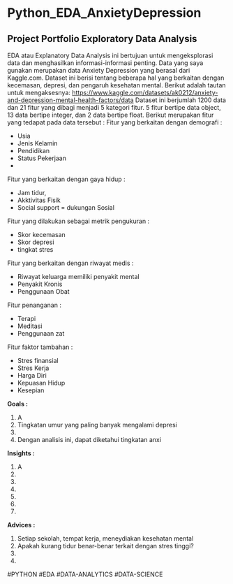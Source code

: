 # Python_EDA_AnxietyDepression

## Project Portfolio Exploratory Data Analysis

EDA atau Explanatory Data Analysis ini bertujuan untuk mengeksplorasi data dan menghasilkan informasi-informasi penting.  Data yang saya gunakan merupakan data Anxiety Depression yang berasal dari Kaggle.com. Dataset ini berisi tentang beberapa hal yang berkaitan dengan kecemasan, depresi, dan pengaruh kesehatan mental. Berikut adalah tautan untuk mengaksesnya: https://www.kaggle.com/datasets/ak0212/anxiety-and-depression-mental-health-factors/data 
Dataset ini berjumlah 1200 data dan 21 fitur yang dibagi menjadi 5 kategori fitur. 5 fitur bertipe data object, 13 data bertipe integer, dan 2 data bertipe float.
 Berikut merupakan fitur yang tedapat pada data tersebut :
Fitur yang berkaitan dengan demografi : 
- Usia
- Jenis Kelamin
- Pendidikan
- Status Pekerjaan
- 
Fitur yang berkaitan dengan gaya hidup :   
- Jam tidur,
- Akktivitas Fisik
- Social support  = dukungan Sosial

Fitur yang dilakukan sebagai metrik pengukuran :
- Skor kecemasan
- Skor depresi
- tingkat stres

Fitur yang berkaitan dengan riwayat medis :
- Riwayat keluarga memiliki penyakit mental
- Penyakit Kronis
- Penggunaan Obat

Fitur penanganan :
- Terapi
- Meditasi
- Penggunaan zat

Fitur faktor tambahan :
- Stres finansial
- Stres Kerja
- Harga Diri
- Kepuasan Hidup
- Kesepian

**Goals :**
1. A
2. Tingkatan umur yang paling banyak mengalami depresi
3.
4. Dengan analisis ini, dapat diketahui tingkatan anxi

**Insights :**
1. A
2.
3.
4.
5.
6.
7.

**Advices :**
1. Setiap sekolah, tempat kerja, meneydiakan kesehatan mental 
2. Apakah kurang tidur benar-benar terkait dengan stres tinggi?
3.
4.




#PYTHON #EDA #DATA-ANALYTICS #DATA-SCIENCE
